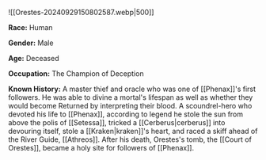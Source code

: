
![[Orestes-20240929150802587.webp|500]]

**Race:** Human

**Gender:** Male

**Age:** Deceased

**Occupation:** The Champion of Deception

**Known History:** A master thief and oracle who was one of [[Phenax]]'s first followers. He was able to divine a mortal's lifespan as well as whether they would become Returned by interpreting their blood. A scoundrel-hero who devoted his life to [[Phenax]], according to legend he stole the sun from above the polis of [[Setessa]], tricked a [[Cerberus|cerberus]] into devouring itself, stole a [[Kraken|kraken]]'s heart, and raced a skiff ahead of the River Guide, [[Athreos]]. After his death, Orestes's tomb, the [[Court of Orestes]], became a holy site for followers of [[Phenax]].